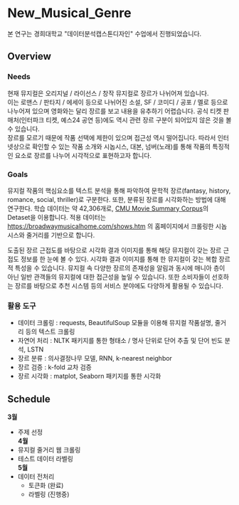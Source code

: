 # New_Musical_Genre

본 연구는 경희대학교 "데이터분석캡스톤디자인" 수업에서 진행되었습니다.

[CMU]: http://www.cs.cmu.edu/~ark/personas/ "Go CMU Movie Summary Corpus"


## Overview
### Needs
현재 뮤지컬은 오리지널 / 라이선스 / 창작 뮤지컬로 장르가 나뉘어져 있습니다.   
이는 로맨스 / 판타지 / 에세이 등으로 나뉘어진 소설, SF / 코미디 / 공포 / 멜로 등으로 나누어져 있으며 영화와는 달리 장르를 보고 내용을 유추하기 어렵습니다. 공식 티켓 판매처(인터파크 티켓, 예스24 공연 등)에도 역시 관련 장르 구분이 되어있지 않은 것을 볼 수 있습니다.   
장르를 모르기 때문에 작품 선택에 제한이 있으며 접근성 역시 떨어집니다. 따라서 인터넷상으로 확인할 수 있는 작품 소개와 시놉시스, 대본, 넘버(노래)를 통해 작품의 특징적인 요소로 장르를 나누어 시각적으로 표현하고자 합니다.

### Goals
뮤지컬 작품의 핵심요소를 텍스트 분석을 통해 파악하여 문학적 장르(fantasy, history, romance, social, thriller)로 구분한다. 또한, 분류된 장르를 시각화하는 방법에 대해 연구한다.
학습 데이터는 약 42,306개로, [CMU Movie Summary Corpus][CMU]의 Detaset을 이용합니다. 적용 데이터는 https://broadwaymusicalhome.com/shows.htm 의 홈페이지에서 크롤링한 시놉시스와 줄거리를 기반으로 합니다.


도출된 장르 근접도를 바탕으로 시각화 결과 이미지를 통해 해당 뮤지컬이 갖는 장르 근접도 정보를 한 눈에 볼 수 있다. 시각화 결과 이미지를 통해 한 뮤지컬이 갖는 복합 장르적 특성을 수 있습니다. 뮤지컬 속 다양한 장르의 존재성을 알림과 동시에 매니아 층이 아닌 일반 관객들의 뮤지컬에 대한 접근성을 높일 수 있습니다. 또한 소비자들이 선호하는 장르를 바탕으로 추천 시스템 등의 서비스 분야에도 다양하게 활용될 수 있습니다.

### 활용 도구

- 데이터 크롤링 : requests, BeautifulSoup 모듈을 이용해 뮤지컬 작품설명, 줄거리 등의 텍스트 크롤링
- 자연어 처리 :  NLTK 패키지를 통한 형태소 / 명사 단위로 단어 추출 및 단어 빈도 분석, LSTN
- 장르 분류 : 의사결정나무 모델, RNN, k-nearest neighbor
- 장르 검증 : k-fold 교차 검증
- 장르 시각화 : matplot, Seaborn 패키지를 통한 시각화

## Schedule

__3월__
  - 주제 선정   
__4월__
  - 뮤지컬 줄거리 웹 크롤링
  - 테스트 데이터 라벨링   
__5월__
  - 데이터 전처리
    + 토큰화 (완료)
    + 라벨링 (진행중)


